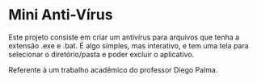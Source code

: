 # Mini Anti-Vírus

Este projeto consiste em criar um antivírus para arquivos que tenha a extensão .exe e .bat.
É algo simples, mas interativo, e tem uma tela para selecionar o diretório/pasta e poder excluir o aplicativo.

Referente à um trabalho acadêmico do professor Diego Palma.
